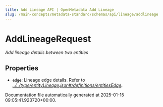 ```yaml
---
title: Add Lineage API | OpenMetadata Add Lineage
slug: /main-concepts/metadata-standard/schemas/api/lineage/addlineage
---
```


# AddLineageRequest

*Add lineage details between two entities*

## Properties

- **`edge`**: Lineage edge details. Refer to *[../../type/entityLineage.json#/definitions/entitiesEdge](#/../type/entityLineage.json#/definitions/entitiesEdge)*.


Documentation file automatically generated at 2025-01-15 09:05:41.923720+00:00.
